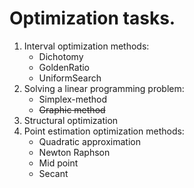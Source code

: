 # Optimization tasks.
1. Interval optimization methods:
   - Dichotomy
   - GoldenRatio
   - UniformSearch
2. Solving a linear programming problem:
   - Simplex-method
   - ~~Graphic method~~
3. Structural optimization
4. Point estimation optimization methods:
   - Quadratic approximation
   - Newton Raphson
   - Mid point
   - Secant
